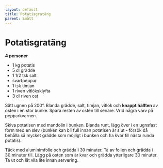 ```yaml
---
layout: default
title: Potatisgratäng
parent: Smått
---
```

# Potatisgratäng

**4 personer**

- 1 kg potatis
- 5 dl grädde
- 1 1/2 tsk salt
- svartpeppar
- 1 tsk timjan
- 1 riven vitlöksklyfta
- 3 dl riven ost


Sätt ugnen på 200°. Blanda grädde, salt, timjan, vitlök och **knappt hälften** av osten i
en stor bunke. Spara resten av osten till senare. Vrid några varv på pepparkvarnen.

Skiva potatisen med mandolin i bunken. Blanda runt, lägg över i en ugnsfast form med en
slev (bunken kan bli full innan potatisen är slut - försök då behålla så mycket grädde som
möjligt i bunken och ha kvar till nästa runda potatis).

Täck med aluminimfolie och grädda i 30 minuter. Ta av folien och grädda i 30 minuter till.
Lägg på osten som är kvar och grädda ytterligare 30 minuter. Ta ut och låt vila lite innan
servering.